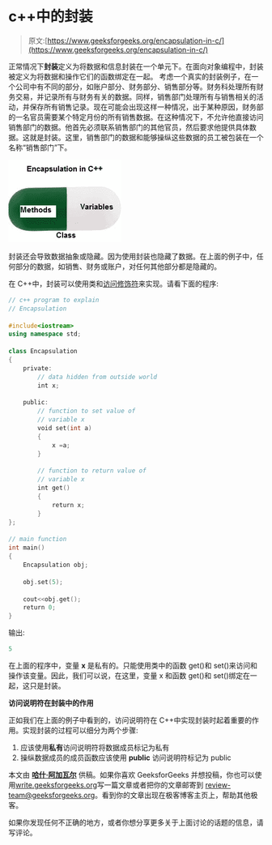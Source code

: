 # c++中的封装

> 原文:[https://www.geeksforgeeks.org/encapsulation-in-c/](https://www.geeksforgeeks.org/encapsulation-in-c/)

正常情况下**封装**定义为将数据和信息封装在一个单元下。在面向对象编程中，封装被定义为将数据和操作它们的函数绑定在一起。
考虑一个真实的封装例子，在一个公司中有不同的部分，如账户部分、财务部分、销售部分等。财务科处理所有财务交易，并记录所有与财务有关的数据。同样，销售部门处理所有与销售相关的活动，并保存所有销售记录。现在可能会出现这样一种情况，出于某种原因，财务部的一名官员需要某个特定月份的所有销售数据。在这种情况下，不允许他直接访问销售部门的数据。他首先必须联系销售部门的其他官员，然后要求他提供具体数据。这就是封装。这里，销售部门的数据和能够操纵这些数据的员工被包装在一个名称“销售部门”下。

![Encapsulation in C++](img/9068d2bc8ac21482bf249d1660abb227.png)

封装还会导致数据抽象或隐藏。因为使用封装也隐藏了数据。在上面的例子中，任何部分的数据，如销售、财务或账户，对任何其他部分都是隐藏的。

在 C++中，封装可以使用类和[访问修饰符](https://www.geeksforgeeks.org/access-modifiers-in-c/)来实现。请看下面的程序:

```cpp
// c++ program to explain
// Encapsulation

#include<iostream>
using namespace std;

class Encapsulation
{
    private:
        // data hidden from outside world
        int x;

    public:
        // function to set value of 
        // variable x
        void set(int a)
        {
            x =a;
        }

        // function to return value of
        // variable x
        int get()
        {
            return x;
        }
};

// main function
int main()
{
    Encapsulation obj;

    obj.set(5);

    cout<<obj.get();
    return 0;
}
```

输出:

```cpp
5

```

在上面的程序中，变量 **x** 是私有的。只能使用类中的函数 get()和 set()来访问和操作该变量。因此，我们可以说，在这里，变量 x 和函数 get()和 set()绑定在一起，这只是封装。

**访问说明符在封装中的作用**

正如我们在上面的例子中看到的，访问说明符在 C++中实现封装时起着重要的作用。实现封装的过程可以细分为两个步骤:

1.  应该使用**私有**访问说明符将数据成员标记为私有
2.  操纵数据成员的成员函数应该使用 **public** 访问说明符标记为 public

本文由 [**哈什·阿加瓦尔**](https://www.facebook.com/harsh.agarwal.16752) 供稿。如果你喜欢 GeeksforGeeks 并想投稿，你也可以使用[write.geeksforgeeks.org](https://write.geeksforgeeks.org)写一篇文章或者把你的文章邮寄到 review-team@geeksforgeeks.org。看到你的文章出现在极客博客主页上，帮助其他极客。

如果你发现任何不正确的地方，或者你想分享更多关于上面讨论的话题的信息，请写评论。